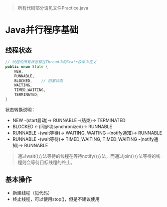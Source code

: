 > 所有代码部分请见文件Practice.java
# Java并行程序基础
## 线程状态
```java
// 线程的所有状态都在Thread中的Statr枚举中定义
public enum State {
    NEW,
    RUNNABLE,
    BLOCKED,    // 阻塞状态
    WAITING,
    TIMED_WAITING,
    TERMINATED;
}
```
状态转换说明：
- NEW -(start启动)-> RUNNABLE -(结束)-> TERMINATED
- BLOCKED <-(同步块synchronized)-> RUNNABLE
- RUNNABLE -(wait等待)-> WAITING, WAITING -(notify通知)-> RUNNABLE
- RUNNABLE -(wait等待)-> TIMED_WAITING, TIMED_WAITING -(notify通知)-> RUNNABLE

> 通过wait()方法等待的线程在等待notify()方法，而通过join()方法等待的线程则会等待目标线程的终止。
## 基本操作
- 新建线程（见代码）
- 终止线程，可以使用stop()，但是不建议使用
